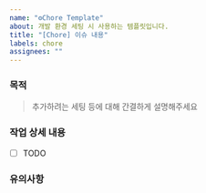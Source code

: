 ```yaml
---
name: "⚙Chore Template"
about: 개발 환경 세팅 시 사용하는 템플릿입니다.
title: "[Chore] 이슈 내용"
labels: chore
assignees: ""
---
```


### 목적

> 추가하려는 세팅 등에 대해 간결하게 설명해주세요

### 작업 상세 내용

- [ ] TODO

### 유의사항
